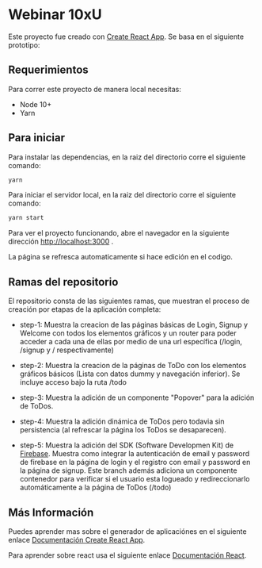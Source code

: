 # Webinar 10xU

Este proyecto fue creado con [Create React App](https://github.com/facebook/create-react-app). Se basa en el siguiente prototipo: 

## Requerimientos

Para correr este proyecto de manera local necesitas:

* Node 10+
* Yarn
  
## Para iniciar

Para instalar las dependencias, en la raiz del directorio corre el siguiente comando:

```bash
yarn
```

Para iniciar el servidor local, en la raiz del directorio corre el siguiente comando:

```bash
yarn start
```

Para ver el proyecto funcionando, abre el navegador en la siguiente dirección [http://localhost:3000](http://localhost:3000) .

La página se refresca automaticamente si hace edición en el codigo.

## Ramas del repositorio

El repositorio consta de las siguientes ramas, que muestran el proceso de creación por etapas de la aplicación completa:

* step-1: Muestra la creacion de las páginas básicas de Login, Signup y Welcome con todos los elementos gráficos y un router para poder acceder a cada una de ellas por medio de una url específica (/login, /signup y / respectivamente)

* step-2: Muestra la creacion de la páginas de ToDo con los elementos gráficos básicos (Lista con datos dummy y navegación inferior). Se incluye acceso bajo la ruta /todo

* step-3: Muestra la adición de un componente "Popover" para la adición de ToDos.

* step-4: Muestra la adición dinámica de ToDos pero todavia sin persistencia (al refrescar la página los ToDos se desaparecen).

* step-5: Muestra la adición del SDK (Software Developmen Kit) de [Firebase](https://firebase.google.com/). Muestra como integrar la autenticación de email y password de firebase en la página de login y el registro con email y password en la página de signup. Este branch además adiciona un componente contenedor para verificar si el usuario esta logueado y redireccionarlo automáticamente a la página de ToDos (/todo)

## Más Información

Puedes aprender mas sobre el generador de aplicaciónes en el siguiente enlace [Documentación Create React App](https://facebook.github.io/create-react-app/docs/getting-started).

Para aprender sobre react usa el siguiente enlace [Documentación React](https://reactjs.org/).